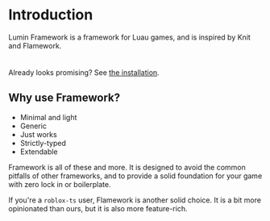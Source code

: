 # Introduction

Lumin Framework is a framework for Luau games, and is inspired by Knit and Flamework.

<div class="custom-block tip" style="padding-top: 8px">

Already looks promising? See [the installation](./installation).

</div>

## Why use Framework?

- Minimal and light
- Generic
- Just works
- Strictly-typed
- Extendable

Framework is all of these and more. It is designed to avoid the common pitfalls of other frameworks, and to provide a solid foundation for your game with zero lock in or boilerplate.

If you're a `roblox-ts` user, Flamework is another solid choice. It is a bit more opinionated than ours, but it is also more feature-rich.

